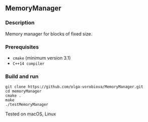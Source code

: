 ## MemoryManager

### Description
Memory manager for blocks of fixed size.

### Prerequisites
- `cmake` (minimum version 3.1) 
- `C++14 compiler` 

### Build and run 
```
git clone https://github.com/olga-vorobiova/MemoryManager.git
cd memoryManager
cmake .
make
./testMemoryManager
```
Tested on macOS, Linux

